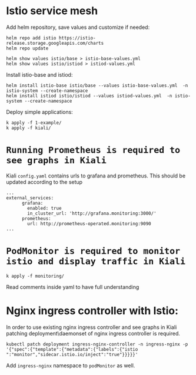 # Istio service mesh

Add helm repository, save values and customize if needed:
```
helm repo add istio https://istio-release.storage.googleapis.com/charts
helm repo update
```
```
helm show values istio/base > istio-base-values.yml
helm show values istio/istiod > istiod-values.yml
```
Install istio-base and istiod:
```
helm install istio-base istio/base --values istio-base-values.yml  -n istio-system --create-namespace
helm install istiod istio/istiod --values istiod-values.yml  -n istio-system --create-namespace
```

Deploy simple applications:
```
k apply -f 1-example/
k apply -f kiali/
```

# `Running Prometheus is required to see graphs in Kiali`
Kiali `config.yaml` contains urls to grafana and prometheus. This should be updated according to the setup
```
...
external_services:
      grafana:
        enabled: true
        in_cluster_url: 'http://grafana.monitoring:3000/'
      prometheus:
        url: http://prometheus-operated.monitoring:9090
...
```

# `PodMonitor is required to monitor istio and display traffic in Kiali`
```
k apply -f monitoring/
```
Read comments inside yaml to have full understanding

# Nginx ingress controller with Istio:
In order to use existing nginx ingress controller and see graphs in Kiali patching deployment\daemonset of nginx ingress controller is required.

```
kubectl patch deployment ingress-nginx-controller -n ingress-nginx -p '{"spec":{"template":{"metadata":{"labels":{"istio
":"monitor","sidecar.istio.io/inject":"true"}}}}}'
```
Add `ingress-nginx` namespace to `podMonitor` as well.
